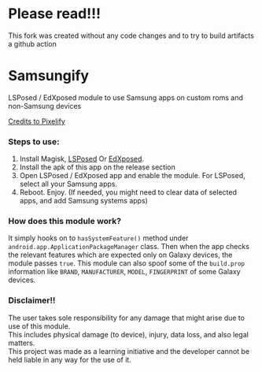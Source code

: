 # Please read!!!
This fork was created without any code changes and to try to build artifacts a github action
# Samsungify
LSPosed / EdXposed module to use Samsung apps on custom roms and non-Samsung devices
 
[Credits to Pixelify](https://github.com/BaltiApps/Pixelify-Google-Photos.git)  

### Steps to use:
1. Install Magisk, [LSPosed](https://github.com/LSPosed/LSPosed) Or [EdXposed](https://github.com/ElderDrivers/EdXposed).  
2. Install the apk of this app on the release section 
3. Open LSPosed / EdXposed app and enable the module. For LSPosed, select all your Samsung apps.
4. Reboot. Enjoy. (If needed, you might need to clear data of selected apps, and add Samsung systems apps)

### How does this module work?
It simply hooks on to `hasSystemFeature()` method under `android.app.ApplicationPackageManager` class. 
Then when the app checks the relevant features which are expected only on Galaxy devices, the module passes `true`. 
This module can also spoof some of the `build.prop` information like `BRAND`, `MANUFACTURER`, `MODEL`, `FINGERPRINT` of some Galaxy devices.  

### Disclaimer!!
The user takes sole responsibility for any damage that might arise due to use of this module.  
This includes physical damage (to device), injury, data loss, and also legal matters.  
This project was made as a learning initiative and the developer cannot be held liable in any way for the use of it.
